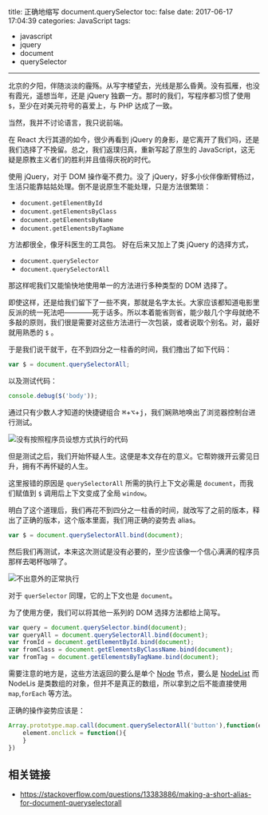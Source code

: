 title: 正确地缩写 document.querySelector
toc: false
date: 2017-06-17 17:04:39
categories: JavaScript
tags:
- javascript
- jquery
- document
- querySelector
---

北京的夕阳，伴随淡淡的霾殇。从写字楼望去，光线是那么昏黄。没有孤雁，也没有霞光，遥想当年，还是 jQuery 独霸一方。那时的我们，写程序都习惯了使用 `$`，至少在对美元符号的喜爱上，与 PHP 达成了一致。

<!-- more -->

当然，我并不讨论语言，我只说前端。

在 React 大行其道的如今，很少再看到 jQuery 的身影，是它离开了我们吗，还是我们选择了不挽留。总之，我们返璞归真，重新写起了原生的 JavaScript，这无疑是原教主义者们的胜利并且值得庆祝的时代。

使用 jQuery，对于 DOM 操作毫不费力。没了 jQuery，好多小伙伴像断臂杨过，生活只能靠姑姑处理。倒不是说原生不能处理，只是方法很繁琐：

- `document.getElementById`
- `document.getElementsByClass`
- `document.getElementsByName`
- `document.getElementsByTagName`

方法都很全，像牙科医生的工具包。
好在后来又加上了类 jQuery 的选择方式，

- `document.querySelector`
- `document.querySelectorAll`

那这样呢我们又能愉快地使用单一的方法进行多种类型的 DOM 选择了。

即使这样，还是给我们留下了一些不爽，那就是名字太长。大家应该都知道电影里反派的统一死法吧————死于话多。所以本着能省则省，能少敲几个字母就绝不多敲的原则，我们很是需要对这些方法进行一次包装，或者说取个别名。对，最好就用熟悉的 `$` 。

于是我们说干就干，在不到四分之一柱香的时间，我们撸出了如下代码：

```js
var $ = document.querySelectorAll;
```

以及测试代码：

```js
console.debug($('body'));
```

通过只有少数人才知道的快捷键组合 <kbd>⌘</kbd>+<kbd>⌥</kbd>+<kbd>j</kbd>，我们娴熟地唤出了浏览器控制台进行测试。

![没有按照程序员设想方式执行的代码](1.png)

但是测试之后，我们开始怀疑人生。这便是本文存在的意义。它帮妳拨开云雾见日升，拥有不再怀疑的人生。

这里报错的原因是 `querySelectorAll` 所需的执行上下文必需是 `document`，而我们赋值到 `$` 调用后上下文变成了全局 `window`。

明白了这个道理后，我们再花不到四分之一柱香的时间，就改写了之前的版本，释出了正确的版本，这个版本里面，我们用正确的姿势去 alias。

```js
var $ = document.querySelectorAll.bind(document);
```
然后我们再测试，本来这次测试是没有必要的，至少应该像一个信心满满的程序员那样去喝杯咖啡了。

![不出意外的正常执行](2.png)

对于 `querSelector` 同理，它的上下文也是 `document`。

为了使用方便，我们可以将其他一系列的 DOM 选择方法都给上简写。

```js
var query = document.querySelector.bind(document);
var queryAll = document.querySelectorAll.bind(document);
var fromId = document.getElementById.bind(document);
var fromClass = document.getElementsByClassName.bind(document);
var fromTag = document.getElementsByTagName.bind(document);
```

需要注意的地方是，这些方法返回的要么是单个 [Node](https://developer.mozilla.org/en-US/docs/Web/API/Node) 节点，要么是 [NodeList](https://developer.mozilla.org/en-US/docs/Web/API/NodeList) 而 NodeLis 是类数组的对象，但并不是真正的数组，所以拿到之后不能直接使用 `map`,`forEach` 等方法。

正确的操作姿势应该是：

```js
Array.prototype.map.call(document.querySelectorAll('button'),function(element,index){
    element.onclick = function(){
    }
})
```
## 相关链接

- https://stackoverflow.com/questions/13383886/making-a-short-alias-for-document-queryselectorall
